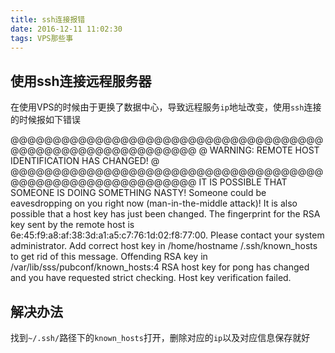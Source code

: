 ```yaml
---
title: ssh连接报错
date: 2016-12-11 11:02:30
tags: VPS那些事
---
```


## 使用ssh连接远程服务器 ##

在使用VPS的时候由于更换了数据中心，导致远程服务`ip`地址改变，使用`ssh`连接的时候报如下错误


@@@@@@@@@@@@@@@@@@@@@@@@@@@@@@@@@@@@@@@@@@@@@@@@@@@@@@@@@@@
@    WARNING: REMOTE HOST IDENTIFICATION HAS CHANGED!     @
@@@@@@@@@@@@@@@@@@@@@@@@@@@@@@@@@@@@@@@@@@@@@@@@@@@@@@@@@@@
IT IS POSSIBLE THAT SOMEONE IS DOING SOMETHING NASTY!
Someone could be eavesdropping on you right now (man-in-the-middle attack)!
It is also possible that a host key has just been changed.
The fingerprint for the RSA key sent by the remote host is
6e:45:f9:a8:af:38:3d:a1:a5:c7:76:1d:02:f8:77:00.
Please contact your system administrator.
Add correct host key in /home/hostname /.ssh/known_hosts to get rid of this message.
Offending RSA key in /var/lib/sss/pubconf/known_hosts:4
RSA host key for pong has changed and you have requested strict checking.
Host key verification failed.


## 解决办法 ##

找到`~/.ssh/`路径下的`known_hosts`打开，删除对应的`ip`以及对应信息保存就好

